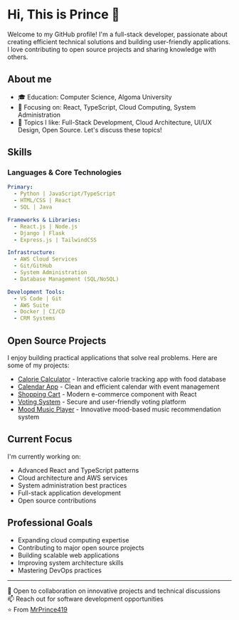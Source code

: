 # Hi, This is Prince 👋

Welcome to my GitHub profile! I'm a full-stack developer, passionate about creating efficient technical solutions and building user-friendly applications. I love contributing to open source projects and sharing knowledge with others.

## About me
- 🎓 Education: Computer Science, Algoma University
- 🌱 Focusing on: React, TypeScript, Cloud Computing, System Administration
- 💬 Topics I like: Full-Stack Development, Cloud Architecture, UI/UX Design, Open Source. Let's discuss these topics!

## Skills

### Languages & Core Technologies
```yaml
Primary:
  - Python | JavaScript/TypeScript
  - HTML/CSS | React
  - SQL | Java

Frameworks & Libraries:
  - React.js | Node.js
  - Django | Flask
  - Express.js | TailwindCSS

Infrastructure:
  - AWS Cloud Services
  - Git/GitHub
  - System Administration
  - Database Management (SQL/NoSQL)

Development Tools:
  - VS Code | Git
  - AWS Suite
  - Docker | CI/CD
  - CRM Systems
```

## Open Source Projects
I enjoy building practical applications that solve real problems. Here are some of my projects:

- [Calorie Calculator](https://github.com/MrPrince419/calorie-calculator-app) - Interactive calorie tracking app with food database
- [Calendar App](https://github.com/MrPrince419/calender-app) - Clean and efficient calendar with event management
- [Shopping Cart](https://github.com/MrPrince419/shopping-cart-app) - Modern e-commerce component with React
- [Voting System](https://github.com/MrPrince419/voting-app) - Secure and user-friendly voting platform
- [Mood Music Player](https://github.com/MrPrince419/mood-based-music-player) - Innovative mood-based music recommendation system

## Current Focus
I'm currently working on:
- Advanced React and TypeScript patterns
- Cloud architecture and AWS services
- System administration best practices
- Full-stack application development
- Open source contributions

## Professional Goals
- Expanding cloud computing expertise
- Contributing to major open source projects
- Building scalable web applications
- Improving system architecture skills
- Mastering DevOps practices

---
💼 Open to collaboration on innovative projects and technical discussions  
📫 Reach out for software development opportunities  
⭐️ From [MrPrince419](https://github.com/MrPrince419)
